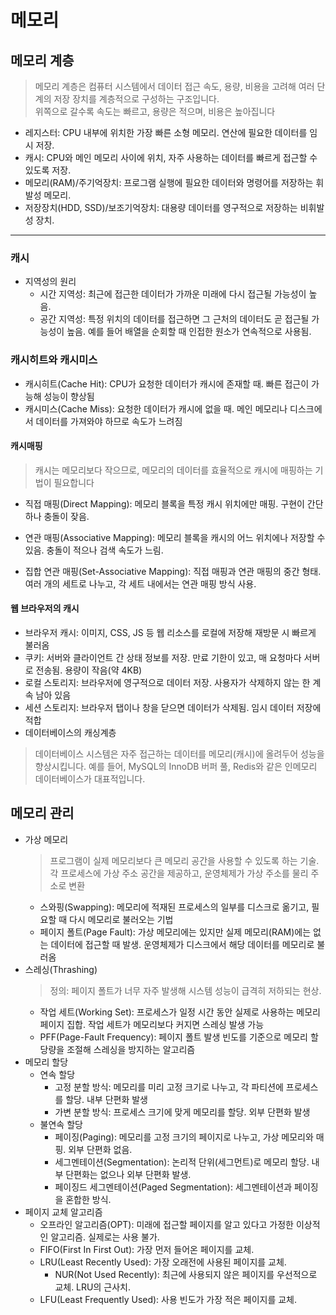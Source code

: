 # 메모리

## 메모리 계층

> 메모리 계층은 컴퓨터 시스템에서 데이터 접근 속도, 용량, 비용을 고려해 여러 단계의 저장 장치를 계층적으로 구성하는 구조입니다.<br> 위쪽으로 갈수록 속도는 빠르고, 용량은 적으며, 비용은 높아집니다

- 레지스터: CPU 내부에 위치한 가장 빠른 소형 메모리. 연산에 필요한 데이터를 임시 저장.
- 캐시: CPU와 메인 메모리 사이에 위치, 자주 사용하는 데이터를 빠르게 접근할 수 있도록 저장.
- 메모리(RAM)/주기억장치: 프로그램 실행에 필요한 데이터와 명령어를 저장하는 휘발성 메모리.
- 저장장치(HDD, SSD)/보조기억장치: 대용량 데이터를 영구적으로 저장하는 비휘발성 장치.

---

### 캐시

- 지역성의 원리
    - 시간 지역성: 최근에 접근한 데이터가 가까운 미래에 다시 접근될 가능성이 높음.
    - 공간 지역성: 특정 위치의 데이터를 접근하면 그 근처의 데이터도 곧 접근될 가능성이 높음. 예를 들어 배열을 순회할 때 인접한 원소가 연속적으로 사용됨.

### 캐시히트와 캐시미스

- 캐시히트(Cache Hit): CPU가 요청한 데이터가 캐시에 존재할 때. 빠른 접근이 가능해 성능이 향상됨
- 캐시미스(Cache Miss): 요청한 데이터가 캐시에 없을 때. 메인 메모리나 디스크에서 데이터를 가져와야 하므로 속도가 느려짐

#### 캐시매핑

> 캐시는 메모리보다 작으므로, 메모리의 데이터를 효율적으로 캐시에 매핑하는 기법이 필요합니다

- 직접 매핑(Direct Mapping): 메모리 블록을 특정 캐시 위치에만 매핑. 구현이 간단하나 충돌이 잦음.

- 연관 매핑(Associative Mapping): 메모리 블록을 캐시의 어느 위치에나 저장할 수 있음. 충돌이 적으나 검색 속도가 느림.

- 집합 연관 매핑(Set-Associative Mapping): 직접 매핑과 연관 매핑의 중간 형태. 여러 개의 세트로 나누고, 각 세트 내에서는 연관 매핑 방식 사용.

#### 웹 브라우저의 캐시

- 브라우저 캐시: 이미지, CSS, JS 등 웹 리소스를 로컬에 저장해 재방문 시 빠르게 불러옴
- 쿠키: 서버와 클라이언트 간 상태 정보를 저장. 만료 기한이 있고, 매 요청마다 서버로 전송됨. 용량이 작음(약 4KB)
- 로컬 스토리지: 브라우저에 영구적으로 데이터 저장. 사용자가 삭제하지 않는 한 계속 남아 있음
- 세션 스토리지: 브라우저 탭이나 창을 닫으면 데이터가 삭제됨. 임시 데이터 저장에 적합
- 데이터베이스의 캐싱계층

> 데이터베이스 시스템은 자주 접근하는 데이터를 메모리(캐시)에 올려두어 성능을 향상시킵니다. 예를 들어, MySQL의 InnoDB 버퍼 풀, Redis와 같은 인메모리 데이터베이스가 대표적입니다.

## 메모리 관리

- 가상 메모리<br>
  > 프로그램이 실제 메모리보다 큰 메모리 공간을 사용할 수 있도록 하는 기술. 각 프로세스에 가상 주소 공간을 제공하고, 운영체제가 가상 주소를 물리 주소로 변환
    - 스와핑(Swapping): 메모리에 적재된 프로세스의 일부를 디스크로 옮기고, 필요할 때 다시 메모리로 불러오는 기법
    - 페이지 폴트(Page Fault): 가상 메모리에는 있지만 실제 메모리(RAM)에는 없는 데이터에 접근할 때 발생. 운영체제가 디스크에서 해당 데이터를 메모리로 불러옴
- 스레싱(Thrashing)
  > 정의: 페이지 폴트가 너무 자주 발생해 시스템 성능이 급격히 저하되는 현상.
    - 작업 세트(Working Set): 프로세스가 일정 시간 동안 실제로 사용하는 메모리 페이지 집합. 작업 세트가 메모리보다 커지면 스레싱 발생 가능
    - PFF(Page-Fault Frequency): 페이지 폴트 발생 빈도를 기준으로 메모리 할당량을 조절해 스레싱을 방지하는 알고리즘
- 메모리 할당
    - 연속 할당
        - 고정 분할 방식: 메모리를 미리 고정 크기로 나누고, 각 파티션에 프로세스를 할당. 내부 단편화 발생
        - 가변 분할 방식: 프로세스 크기에 맞게 메모리를 할당. 외부 단편화 발생
    - 불연속 할당
        - 페이징(Paging): 메모리를 고정 크기의 페이지로 나누고, 가상 메모리와 매핑. 외부 단편화 없음.
        - 세그멘테이션(Segmentation): 논리적 단위(세그먼트)로 메모리 할당. 내부 단편화는 없으나 외부 단편화 발생.
        - 페이징드 세그멘테이션(Paged Segmentation): 세그멘테이션과 페이징을 혼합한 방식.
- 페이지 교체 알고리즘
    - 오프라인 알고리즘(OPT): 미래에 접근할 페이지를 알고 있다고 가정한 이상적인 알고리즘. 실제로는 사용 불가.
    - FIFO(First In First Out): 가장 먼저 들어온 페이지를 교체.
    - LRU(Least Recently Used): 가장 오래전에 사용된 페이지를 교체.
        - NUR(Not Used Recently): 최근에 사용되지 않은 페이지를 우선적으로 교체. LRU의 근사치.
    - LFU(Least Frequently Used): 사용 빈도가 가장 적은 페이지를 교체.
